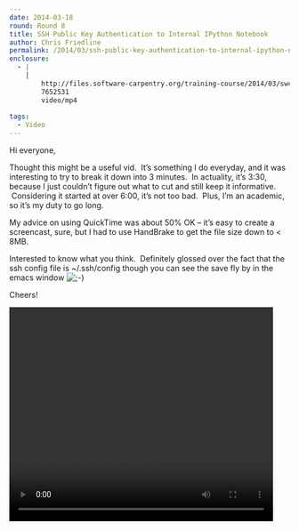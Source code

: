 ```yaml
---
date: 2014-03-18
round: Round 8
title: SSH Public Key Authentication to Internal IPython Notebook
author: Chris Friedline
permalink: /2014/03/ssh-public-key-authentication-to-internal-ipython-notebook/
enclosure:
  - |
    |
        http://files.software-carpentry.org/training-course/2014/03/swc_ssh_notebook.mp4
        7652531
        video/mp4
        
tags:
  - Video
---
```

Hi everyone,

Thought this might be a useful vid.  It&#8217;s something I do everyday, and it was interesting to try to break it down into 3 minutes.  In actuality, it&#8217;s 3:30, because I just couldn&#8217;t figure out what to cut and still keep it informative.  Considering it started at over 6:00, it&#8217;s not too bad.  Plus, I&#8217;m an academic, so it&#8217;s my duty to go long.

My advice on using QuickTime was about 50% OK &#8211; it&#8217;s easy to create a screencast, sure, but I had to use HandBrake to get the file size down to < 8MB.

Interested to know what you think.  Definitely glossed over the fact that the ssh config file is ~/.ssh/config though you can see the save fly by in the emacs window <img src="http://localhost:8080/wp-includes/images/smilies/icon_wink.gif" alt=";-)" class="wp-smiley" />

Cheers!

<div style="width: 474px; height: 385px; " class="wp-video">
  <video class="wp-video-shortcode" id="video-6359-5" width="474" height="385" preload="metadata" controls="controls"><source type="video/mp4" src="http://files.software-carpentry.org/training-course/2014/03/swc_ssh_notebook.mp4?_=5" /><a href="http://teaching.software-carpentry.org/wp-content/uploads/2014/03/swc_ssh_notebook.mp4">http://teaching.software-carpentry.org/wp-content/uploads/2014/03/swc_ssh_notebook.mp4</a></video>
</div>
